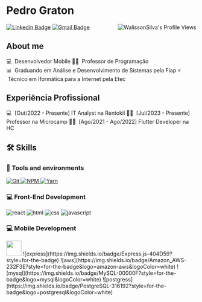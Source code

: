 # Pedro Graton

<img align="right" src="https://komarev.com/ghpvc/?username=walissonsilva" alt="WalissonSilva's Profile Views" />

[![Linkedin Badge](https://img.shields.io/badge/LinkedIn-PedroGraton-blue?style=flat-square&logo=Linkedin&logoColor=white&link=https://www.linkedin.com/in/pedro-graton-031857169/)](https://www.linkedin.com/in/pedro-graton-031857169/) 
[![Gmail Badge](https://img.shields.io/badge/-grandrdep@gmail.com-c14438?style=flat-square&logo=Gmail&logoColor=white&link=mailto:grandrdep@gmail.com)](mailto:grandrdep@gmail.com)

<!--![Walisson Silva's github stats](https://github-readme-stats.vercel.app/api?username=walissonsilva&show_icons=true&theme=tokyonight)-->

## About me

💻 &nbsp;Desenvolvedor Mobile
👨‍🏫 &nbsp;Professor de Programação  
📊 &nbsp;Graduando em Análise e Desenvolvimento de Sistemas pela Fiap
⚡ &nbsp;Técnico em Iformática para a Internet pela Etec  

## Experiência Profissional

💻 &nbsp;[Out/2022 - Presente] IT Analyst na Rentokil
👨‍🏫 &nbsp;[Jul/2023 - Presente] Professor na Microcamp 
👨‍🏫 &nbsp;[Ago/2021 - Ago/2022] Flutter Developer na HC

## 🛠️ Skills

### :wrench: Tools and environments

<!-- GIT -->
<a href="#">
      <img alt="Git" src="https://img.shields.io/badge/Git-F05032.svg?style=for-the-badge&logo=git&logoColor=white" />
</a>
<!-- NPM -->
<a href="#">
      <img alt="NPM" src="https://img.shields.io/badge/NPM-CB3837.svg?style=for-the-badge&logo=npm&logoColor=white" />
</a>
<!-- YARN -->
<a href="#">
      <img alt="Yarn" src="https://img.shields.io/badge/Yarn-2C8EBB.svg?style=for-the-badge&logo=yarn&logoColor=white" />
</a>

### :computer: Front-End Development


![react](https://img.shields.io/badge/React-20232A?style=for-the-badge&logo=react&logoColor=61DAFB)
![html](https://img.shields.io/badge/HTML5-E34F26?style=for-the-badge&logo=html5&logoColor=white)
![css](https://img.shields.io/badge/CSS3-1572B6?style=for-the-badge&logo=css3&logoColor=white)
![javascript](https://img.shields.io/badge/JavaScript-F7DF1E?style=for-the-badge&logo=javascript&logoColor=black)


### :computer: Mobile Development

<img loading="lazy" src="https://cdn.jsdelivr.net/gh/devicons/devicon/icons/flutter/flutter-original.svg" width="40" height="40"/>
![express](https://img.shields.io/badge/Express.js-404D59?style=for-the-badge)
![aws](https://img.shields.io/badge/Amazon_AWS-232F3E?style=for-the-badge&logo=amazon-aws&logoColor=white)
![mysql](https://img.shields.io/badge/MySQL-00000F?style=for-the-badge&logo=mysql&logoColor=white)
![postgress](https://img.shields.io/badge/PostgreSQL-316192?style=for-the-badge&logo=postgresql&logoColor=white)
